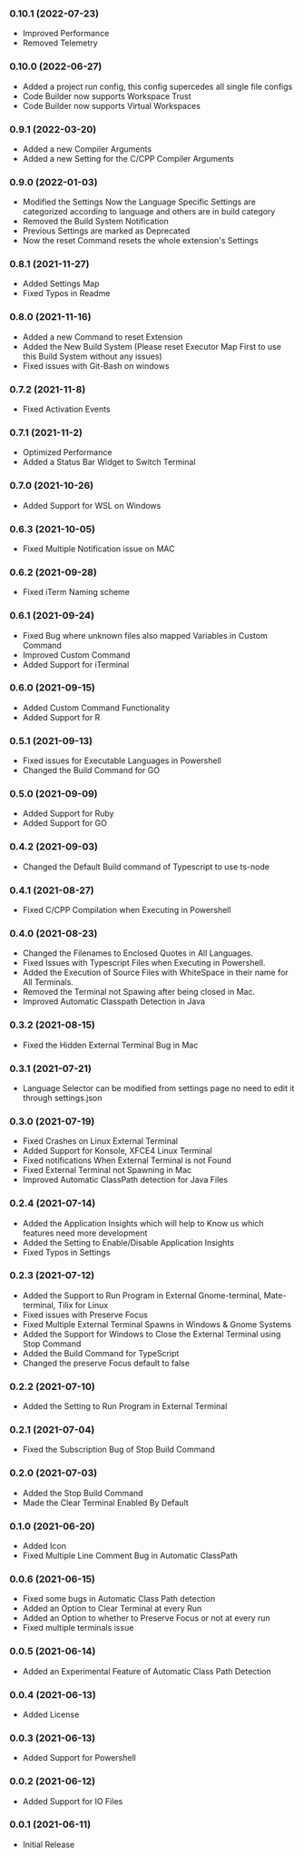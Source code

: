 ### 0.10.1 (2022-07-23)
* Improved Performance
* Removed Telemetry

### 0.10.0 (2022-06-27)
* Added a project run config, this config supercedes all single file configs
* Code Builder now supports Workspace Trust
* Code Builder now supports Virtual Workspaces

### 0.9.1 (2022-03-20)
* Added a new Compiler Arguments
* Added a new Setting for the C/CPP Compiler Arguments

### 0.9.0 (2022-01-03)
* Modified the Settings Now the Language Specific Settings are categorized according to language and others are in build category
* Removed the Build System Notification
* Previous Settings are marked as Deprecated
* Now the reset Command resets the whole extension's Settings

### 0.8.1 (2021-11-27)
* Added Settings Map
* Fixed Typos in Readme

### 0.8.0 (2021-11-16)
* Added a new Command to reset Extension
* Added the New Build System (Please reset Executor Map First to use this Build System without any issues)
* Fixed issues with Git-Bash on windows

### 0.7.2 (2021-11-8)
* Fixed Activation Events

### 0.7.1 (2021-11-2)
* Optimized Performance
* Added a Status Bar Widget to Switch Terminal

### 0.7.0 (2021-10-26)
* Added Support for WSL on Windows

### 0.6.3 (2021-10-05)
* Fixed Multiple Notification issue on MAC

### 0.6.2 (2021-09-28)
* Fixed iTerm Naming scheme

### 0.6.1 (2021-09-24)
* Fixed Bug where unknown files also mapped Variables in Custom Command
* Improved Custom Command
* Added Support for iTerminal

### 0.6.0 (2021-09-15)
* Added Custom Command Functionality
* Added Support for R

### 0.5.1 (2021-09-13)
* Fixed issues for Executable Languages in Powershell
* Changed the Build Command for GO

### 0.5.0 (2021-09-09)
* Added Support for Ruby
* Added Support for GO

### 0.4.2 (2021-09-03)
* Changed the Default Build command of Typescript to use ts-node

### 0.4.1 (2021-08-27)
* Fixed C/CPP Compilation when Executing in Powershell

### 0.4.0 (2021-08-23)
* Changed the Filenames to Enclosed Quotes in All Languages.
* Fixed Issues with Typescript Files when Executing in Powershell.
* Added the Execution of Source Files with WhiteSpace in their name for All Terminals.
* Removed the Terminal not Spawing after being closed in Mac.
* Improved Automatic Classpath Detection in Java

### 0.3.2 (2021-08-15)
* Fixed the Hidden External Terminal Bug in Mac

### 0.3.1 (2021-07-21)
* Language Selector can be modified from settings page no need to edit it through settings.json

### 0.3.0 (2021-07-19)
* Fixed Crashes on Linux External Terminal
* Added Support for Konsole, XFCE4 Linux Terminal
* Fixed notifications When External Terminal is not Found
* Fixed External Terminal not Spawning in Mac
* Improved Automatic ClassPath detection for Java Files

### 0.2.4 (2021-07-14)
* Added the Application Insights which will help to Know us which features need more development
* Added the Setting to Enable/Disable Application Insights
* Fixed Typos in Settings

### 0.2.3 (2021-07-12)
* Added the Support to Run Program in External Gnome-terminal, Mate-terminal, Tilix for Linux 
* Fixed issues with Preserve Focus
* Fixed Multiple External Terminal Spawns in Windows & Gnome Systems
* Added the Support for Windows to Close the External Terminal using Stop Command
* Added the Build Command for TypeScript
* Changed the preserve Focus default to false

### 0.2.2 (2021-07-10)
* Added the Setting to Run Program in External Terminal

### 0.2.1 (2021-07-04)
* Fixed the Subscription Bug of Stop Build Command

### 0.2.0 (2021-07-03)
* Added the Stop Build Command
* Made the Clear Terminal Enabled By Default

### 0.1.0 (2021-06-20)
* Added Icon
* Fixed Multiple Line Comment Bug in Automatic ClassPath

### 0.0.6 (2021-06-15)
* Fixed some bugs in Automatic Class Path detection
* Added an Option to Clear Terminal at every Run
* Added an Option to whether to Preserve Focus or not at every run
* Fixed multiple terminals issue

### 0.0.5 (2021-06-14)
* Added an Experimental Feature of Automatic Class Path Detection

### 0.0.4 (2021-06-13)
* Added License

### 0.0.3 (2021-06-13)
* Added Support for Powershell

### 0.0.2 (2021-06-12)
* Added Support for IO Files

### 0.0.1 (2021-06-11)
* Initial Release
